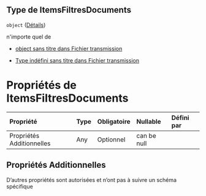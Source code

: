## Type de ItemsFiltresDocuments

`object` ([Détails](frw-transmission-definitions-itemsfiltresdocuments.md))

n'importe quel de

*   [object sans titre dans Fichier transmission](frw-transmission-definitions-itemfiltredocuments.md "vérifier la définition du type")

*   [Type indéfini sans titre dans Fichier transmission](frw-transmission-definitions-itemsfiltresdocuments-anyof-1.md "vérifier la définition du type")

# Propriétés de ItemsFiltresDocuments

| Propriété                 | Type | Obligatoire | Nullable    | Défini par |
| :------------------------ | :--- | :---------- | :---------- | :--------- |
| Propriétés Additionnelles | Any  | Optionnel   | can be null |            |

## Propriétés Additionnelles

D’autres propriétés sont autorisées et n’ont pas à suivre un schéma spécifique
